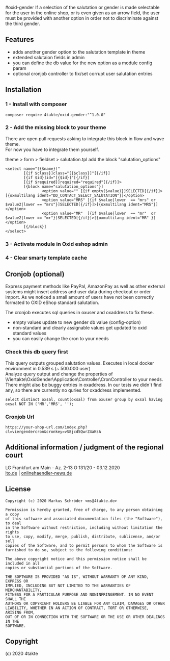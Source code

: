 #oxid-gender
If a selection of the salutation or gender is made selectable for the user in the online shop, or is even given as an arrow field, the user must be provided with another option in order not to discriminate against the third gender.

## Features
- adds another gender option to the salutation template in theme
- extended salutaion fields in admin
- you can define the db value for the new option as a module config param
- optional cronjob controller to fix/set corrupt user salutation entries

## Installation
### 1 - Install with composer
```
composer require 4takte/oxid-gender:"^1.0.0"
```
### 2 - Add the missing block to your theme
There are open pull requests asking to integrate this block in flow and wave theme.  
For now you have to integrate them yourself.

theme > form > fieldset > salutation.tpl
add the block "salutation_options"
```
<select name="[{$name}]"
        [{if $class}]class="[{$class}]"[{/if}]
        [{if $id}]id="[{$id}]"[{/if}]
        [{if $required}]required="required"[{/if}]>
        [{block name="salutation_options"}]
                <option value="" [{if empty($value)}]SELECTED[{/if}]>[{oxmultilang ident="DD_CONTACT_SELECT_SALUTATION"}]</option>
                <option value="MRS" [{if $value|lower  == "mrs" or $value2|lower == "mrs"}]SELECTED[{/if}]>[{oxmultilang ident="MRS"}]</option>
                <option value="MR"  [{if $value|lower  == "mr"  or $value2|lower == "mr"}]SELECTED[{/if}]>[{oxmultilang ident="MR" }]</option>
        [{/block}]
</select>
```
### 3 - Activate module in Oxid eshop admin
### 4 - Clear smarty template cache

## Cronjob (optional)
Express payment methods like PayPal, AmazonPay as well as other external systems might insert address and user data during checkout or order import.
As we noticed a small amount of users have not been correctly formated to OXID eShop standard salutation. 

The cronjob executes sql queries in oxuser and oxaddress to fix these.

- empty values update to new gender db value (config-option)
- non-standard and clearly assignable values get updated to oxid standard values
- you can easily change the cron to your needs

### Check this db query first

This query outputs grouped salutation values. Executes in local docker environment in 0.539 s (~ 500.000 user)  
Analyze query output and change the properties of \Viertakte\OxidGender\Application\Controller\CronController to your needs.
There might also be buggy entries in oxaddress. In our tests we didn´t find any, so there are currently no quries for oxaddress implemented.
```
select distinct oxsal, count(oxsal) from oxuser group by oxsal having oxsal NOT IN ('MR','MRS', '');
```
### Cronjob Url
```
https://your-shop-url.com/index.php?cl=viergendercron&cronkey=vS8jcd5QwrZ4aKsA
```
## Additional information / judgment of the regional court
LG Frankfurt am Main - Az. 2-13 O 131/20 - 03.12.2020  
[lto.de](https://www.lto.de/recht/nachrichten/n/lg-frankfurt-am-main-2-13-o-131-20-geschlechtsneutrale-anrede-beim-fahrkartenkauf-diskriminierung-allgemeines-persoenlichkeitsrecht/) |
[onlinehaendler-news.de](https://www.onlinehaendler-news.de/e-recht/aktuelle-urteile/134043-drittes-geschlecht-online-shops-waehlbar)


## License
    Copyright (c) 2020 Markus Schröder <ms@4takte.de>
    
    Permission is hereby granted, free of charge, to any person obtaining a copy
    of this software and associated documentation files (the "Software"), to deal
    in the Software without restriction, including without limitation the rights
    to use, copy, modify, merge, publish, distribute, sublicense, and/or sell
    copies of the Software, and to permit persons to whom the Software is
    furnished to do so, subject to the following conditions:
    
    The above copyright notice and this permission notice shall be included in all
    copies or substantial portions of the Software.
    
    THE SOFTWARE IS PROVIDED "AS IS", WITHOUT WARRANTY OF ANY KIND, EXPRESS OR
    IMPLIED, INCLUDING BUT NOT LIMITED TO THE WARRANTIES OF MERCHANTABILITY,
    FITNESS FOR A PARTICULAR PURPOSE AND NONINFRINGEMENT. IN NO EVENT SHALL THE
    AUTHORS OR COPYRIGHT HOLDERS BE LIABLE FOR ANY CLAIM, DAMAGES OR OTHER
    LIABILITY, WHETHER IN AN ACTION OF CONTRACT, TORT OR OTHERWISE, ARISING FROM,
    OUT OF OR IN CONNECTION WITH THE SOFTWARE OR THE USE OR OTHER DEALINGS IN THE
    SOFTWARE.


## Copyright
(c) 2020 4takte

